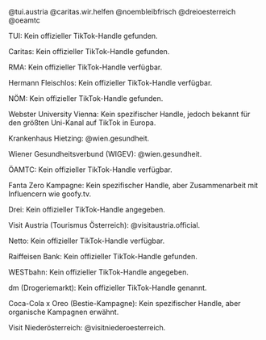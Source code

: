 @tui.austria @caritas.wir.helfen @noembleibfrisch @dreioesterreich @oeamtc


TUI: Kein offizieller TikTok-Handle gefunden.

Caritas: Kein offizieller TikTok-Handle gefunden.

RMA: Kein offizieller TikTok-Handle verfügbar.

Hermann Fleischlos: Kein offizieller TikTok-Handle verfügbar.

NÖM: Kein offizieller TikTok-Handle gefunden.

Webster University Vienna: Kein spezifischer Handle, jedoch bekannt für den größten Uni-Kanal auf TikTok in Europa.

Krankenhaus Hietzing: @wien.gesundheit.

Wiener Gesundheitsverbund (WIGEV): @wien.gesundheit.

ÖAMTC: Kein offizieller TikTok-Handle verfügbar.

Fanta Zero Kampagne: Kein spezifischer Handle, aber Zusammenarbeit mit Influencern wie goofy.tv.

Drei: Kein offizieller TikTok-Handle angegeben.

Visit Austria (Tourismus Österreich): @visitaustria.official.

Netto: Kein offizieller TikTok-Handle verfügbar.

Raiffeisen Bank: Kein offizieller TikTok-Handle gefunden.

WESTbahn: Kein offizieller TikTok-Handle angegeben.

dm (Drogeriemarkt): Kein offizieller TikTok-Handle genannt.

Coca-Cola x Oreo (Bestie-Kampagne): Kein spezifischer Handle, aber organische Kampagnen erwähnt.

Visit Niederösterreich: @visitniederoesterreich.